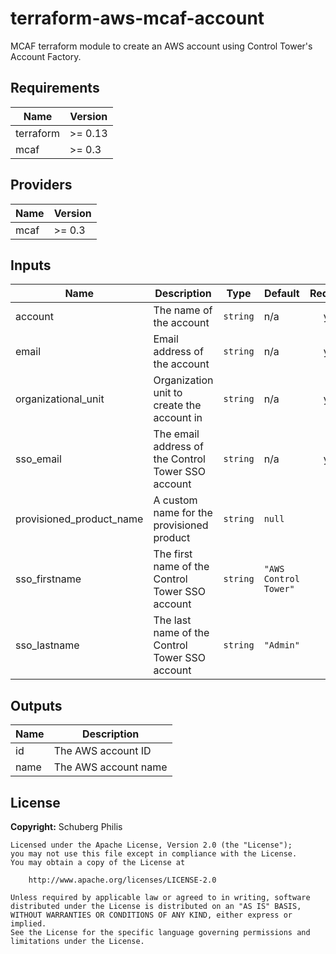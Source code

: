 # terraform-aws-mcaf-account

MCAF terraform module to create an AWS account using Control Tower's Account Factory.

<!--- BEGIN_TF_DOCS --->
## Requirements

| Name | Version |
|------|---------|
| terraform | >= 0.13 |
| mcaf | >= 0.3 |

## Providers

| Name | Version |
|------|---------|
| mcaf | >= 0.3 |

## Inputs

| Name | Description | Type | Default | Required |
|------|-------------|------|---------|:--------:|
| account | The name of the account | `string` | n/a | yes |
| email | Email address of the account | `string` | n/a | yes |
| organizational\_unit | Organization unit to create the account in | `string` | n/a | yes |
| sso\_email | The email address of the Control Tower SSO account | `string` | n/a | yes |
| provisioned\_product\_name | A custom name for the provisioned product | `string` | `null` | no |
| sso\_firstname | The first name of the Control Tower SSO account | `string` | `"AWS Control Tower"` | no |
| sso\_lastname | The last name of the Control Tower SSO account | `string` | `"Admin"` | no |

## Outputs

| Name | Description |
|------|-------------|
| id | The AWS account ID |
| name | The AWS account name |

<!--- END_TF_DOCS --->

## License

**Copyright:** Schuberg Philis

```
Licensed under the Apache License, Version 2.0 (the "License");
you may not use this file except in compliance with the License.
You may obtain a copy of the License at

    http://www.apache.org/licenses/LICENSE-2.0

Unless required by applicable law or agreed to in writing, software
distributed under the License is distributed on an "AS IS" BASIS,
WITHOUT WARRANTIES OR CONDITIONS OF ANY KIND, either express or implied.
See the License for the specific language governing permissions and
limitations under the License.
```
